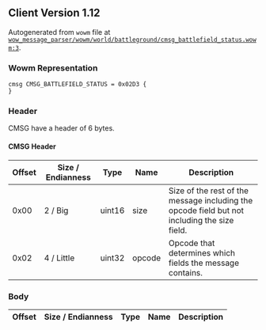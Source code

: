 ## Client Version 1.12

Autogenerated from `wowm` file at [`wow_message_parser/wowm/world/battleground/cmsg_battlefield_status.wowm:3`](https://github.com/gtker/wow_messages/tree/main/wow_message_parser/wowm/world/battleground/cmsg_battlefield_status.wowm#L3).

### Wowm Representation
```rust,ignore
cmsg CMSG_BATTLEFIELD_STATUS = 0x02D3 {
}
```
### Header
CMSG have a header of 6 bytes.

#### CMSG Header
| Offset | Size / Endianness | Type   | Name   | Description |
| ------ | ----------------- | ------ | ------ | ----------- |
| 0x00   | 2 / Big           | uint16 | size   | Size of the rest of the message including the opcode field but not including the size field.|
| 0x02   | 4 / Little        | uint32 | opcode | Opcode that determines which fields the message contains.|
### Body
| Offset | Size / Endianness | Type | Name | Description |
| ------ | ----------------- | ---- | ---- | ----------- |
